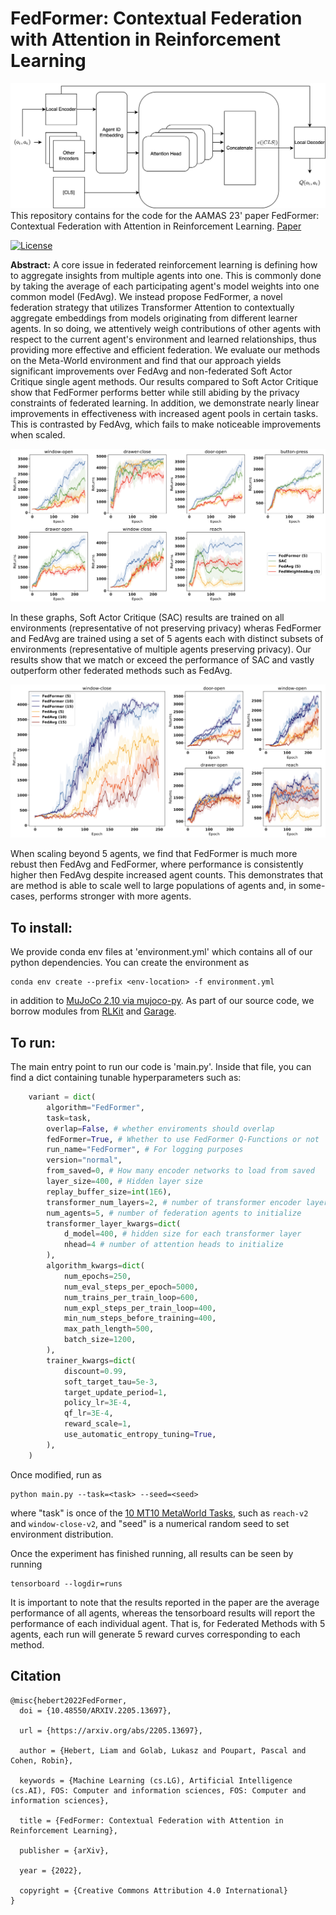 # FedFormer: Contextual Federation with Attention in Reinforcement Learning
![Architecture](https://github.com/liamhebert/FedFormer/raw/main/FedFormer%20Architecture.png)
This repository contains for the code for the AAMAS 23' paper FedFormer: Contextual Federation with Attention in Reinforcement Learning. [Paper](https://arxiv.org/abs/2205.13697)

[![License](https://img.shields.io/badge/license-MIT-blue.svg)](https://github.com/liamhebert/FedFormer/blob/main/LICENSE)

**Abstract:**
A core issue in federated reinforcement learning is defining how to aggregate insights from multiple agents into one. This is commonly done by taking the average of each participating agent's model weights into one common model (FedAvg). We instead propose FedFormer, a novel federation strategy that utilizes Transformer Attention to contextually aggregate embeddings from models originating from different learner agents. In so doing, we attentively weigh contributions of other agents with respect to the current agent's environment and learned relationships, thus providing more effective and efficient federation. We evaluate our methods on the Meta-World environment and find that our approach yields significant improvements over FedAvg and non-federated Soft Actor Critique single agent methods. Our results compared to Soft Actor Critique show that FedFormer performs better while still abiding by the privacy constraints of federated learning. In addition, we demonstrate nearly linear improvements in effectiveness with increased agent pools in certain tasks. This is contrasted by FedAvg, which fails to make noticeable improvements when scaled. 

![Results on MT10](https://github.com/liamhebert/FedFormer/raw/main/figure2-all-tasks-results.png)

In these graphs, Soft Actor Critique (SAC) results are trained on all environments (representative of not preserving privacy) wheras FedFormer and FedAvg are trained using a set of 5 agents each with distinct subsets of environments (representative of multiple agents preserving privacy). Our results show that we match or exceed the performance of SAC and vastly outperform other federated methods such as FedAvg. 

![Results of FedFormer Scaled](https://github.com/liamhebert/FedFormer/raw/main/figure3-scaling-fedavg-results.png)

When scaling beyond 5 agents, we find that FedFormer is much more rebust then FedAvg and FedFormer, where performance is consistently higher then FedAvg despite increased agent counts. This demonstrates that are method is able to scale well to large populations of agents and, in some-cases, performs stronger with more agents. 

## To install:
We provide conda env files at 'environment.yml' which contains all of our python dependencies. You can create the environment as 
```shell
conda env create --prefix <env-location> -f environment.yml
```
in addition to [MuJoCo 2.10 via mujoco-py](https://github.com/openai/mujoco-py). As part of our source code, we borrow modules from [RLKit](https://github.com/rail-berkeley/rlkit) and [Garage](https://github.com/rlworkgroup/garage). 

## To run: 
The main entry point to run our code is 'main.py'. Inside that file, you can find a dict containing tunable hyperparameters such as: 
```python
    variant = dict(
        algorithm="FedFormer",
        task=task,
        overlap=False, # whether enviroments should overlap
        fedFormer=True, # Whether to use FedFormer Q-Functions or not
        run_name="FedFormer", # For logging purposes
        version="normal",
        from_saved=0, # How many encoder networks to load from saved 
        layer_size=400, # Hidden layer size
        replay_buffer_size=int(1E6), 
        transformer_num_layers=2, # number of transformer encoder layers to use
        num_agents=5, # number of federation agents to initialize
        transformer_layer_kwargs=dict(
            d_model=400, # hidden size for each transformer layer
            nhead=4 # number of attention heads to initialize
        ),
        algorithm_kwargs=dict(
            num_epochs=250,
            num_eval_steps_per_epoch=5000,
            num_trains_per_train_loop=600,
            num_expl_steps_per_train_loop=400,
            min_num_steps_before_training=400,
            max_path_length=500,
            batch_size=1200,
        ),
        trainer_kwargs=dict(
            discount=0.99,
            soft_target_tau=5e-3,
            target_update_period=1,
            policy_lr=3E-4,
            qf_lr=3E-4,
            reward_scale=1,
            use_automatic_entropy_tuning=True,
        ),
    )
```
Once modified, run as 
```
python main.py --task=<task> --seed=<seed>
```
where "task" is once of the [10 MT10 MetaWorld Tasks](https://meta-world.github.io/figures/ml10.gif), such as `reach-v2` and `window-close-v2`, and "seed" is a numerical random seed to set environment distribution. 
    
Once the experiment has finished running, all results can be seen by running 
```
tensorboard --logdir=runs
```
It is important to note that the results reported in the paper are the average performance of all agents, whereas the tensorboard results will report the performance of each individual agent. That is, for Federated Methods with 5 agents, each run will generate 5 reward curves corresponding to each method. 

## Citation
```
@misc{hebert2022FedFormer,
  doi = {10.48550/ARXIV.2205.13697},
  
  url = {https://arxiv.org/abs/2205.13697},
  
  author = {Hebert, Liam and Golab, Lukasz and Poupart, Pascal and Cohen, Robin},
  
  keywords = {Machine Learning (cs.LG), Artificial Intelligence (cs.AI), FOS: Computer and information sciences, FOS: Computer and information sciences},
  
  title = {FedFormer: Contextual Federation with Attention in Reinforcement Learning},
  
  publisher = {arXiv},
  
  year = {2022},
  
  copyright = {Creative Commons Attribution 4.0 International}
}
```
